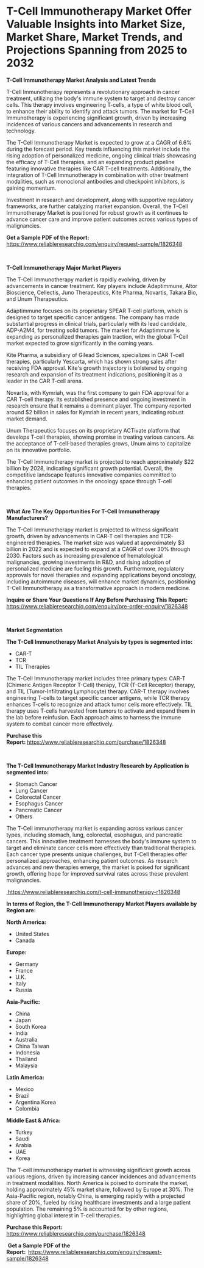 <p><h1>T-Cell Immunotherapy Market Offer Valuable Insights into Market Size, Market Share, Market Trends, and Projections Spanning from 2025 to 2032</h1></p><p><strong>T-Cell Immunotherapy Market Analysis and Latest Trends</strong></p>
<p><p>T-Cell Immunotherapy represents a revolutionary approach in cancer treatment, utilizing the body's immune system to target and destroy cancer cells. This therapy involves engineering T-cells, a type of white blood cell, to enhance their ability to identify and attack tumors. The market for T-Cell Immunotherapy is experiencing significant growth, driven by increasing incidences of various cancers and advancements in research and technology. </p><p>The T-Cell Immunotherapy Market is expected to grow at a CAGR of 6.6% during the forecast period. Key trends influencing this market include the rising adoption of personalized medicine, ongoing clinical trials showcasing the efficacy of T-Cell therapies, and an expanding product pipeline featuring innovative therapies like CAR T-cell treatments. Additionally, the integration of T-Cell Immunotherapy in combination with other treatment modalities, such as monoclonal antibodies and checkpoint inhibitors, is gaining momentum. </p><p>Investment in research and development, along with supportive regulatory frameworks, are further catalyzing market expansion. Overall, the T-Cell Immunotherapy Market is positioned for robust growth as it continues to advance cancer care and improve patient outcomes across various types of malignancies.</p></p>
<p><strong>Get a Sample PDF of the Report:&nbsp;</strong> <a href="https://www.reliableresearchiq.com/enquiry/request-sample/1826348?utm_campaign=3508&utm_medium=2&utm_source=Github&utm_content=ia&utm_term=12042025&utm_id=t-cell-immunotherapy">https://www.reliableresearchiq.com/enquiry/request-sample/1826348</a></p>
<p>&nbsp;</p>
<p><strong>T-Cell Immunotherapy Major Market Players</strong></p>
<p><p>The T-Cell Immunotherapy market is rapidly evolving, driven by advancements in cancer treatment. Key players include Adaptimmune, Altor Bioscience, Cellectis, Juno Therapeutics, Kite Pharma, Novartis, Takara Bio, and Unum Therapeutics.</p><p>Adaptimmune focuses on its proprietary SPEAR T-cell platform, which is designed to target specific cancer antigens. The company has made substantial progress in clinical trials, particularly with its lead candidate, ADP-A2M4, for treating solid tumors. The market for Adaptimmune is expanding as personalized therapies gain traction, with the global T-Cell market expected to grow significantly in the coming years.</p><p>Kite Pharma, a subsidiary of Gilead Sciences, specializes in CAR T-cell therapies, particularly Yescarta, which has shown strong sales after receiving FDA approval. Kite's growth trajectory is bolstered by ongoing research and expansion of its treatment indications, positioning it as a leader in the CAR T-cell arena.</p><p>Novartis, with Kymriah, was the first company to gain FDA approval for a CAR T-cell therapy. Its established presence and ongoing investment in research ensure that it remains a dominant player. The company reported around $2 billion in sales for Kymriah in recent years, indicating robust market demand.</p><p>Unum Therapeutics focuses on its proprietary ACTivate platform that develops T-cell therapies, showing promise in treating various cancers. As the acceptance of T-cell-based therapies grows, Unum aims to capitalize on its innovative portfolio.</p><p>The T-Cell Immunotherapy market is projected to reach approximately $22 billion by 2028, indicating significant growth potential. Overall, the competitive landscape features innovative companies committed to enhancing patient outcomes in the oncology space through T-cell therapies.</p></p>
<p>&nbsp;</p>
<p><strong>What Are The Key Opportunities For T-Cell Immunotherapy Manufacturers?</strong></p>
<p><p>The T-Cell Immunotherapy market is projected to witness significant growth, driven by advancements in CAR-T cell therapies and TCR-engineered therapies. The market size was valued at approximately $3 billion in 2022 and is expected to expand at a CAGR of over 30% through 2030. Factors such as increasing prevalence of hematological malignancies, growing investments in R&D, and rising adoption of personalized medicine are fueling this growth. Furthermore, regulatory approvals for novel therapies and expanding applications beyond oncology, including autoimmune diseases, will enhance market dynamics, positioning T-Cell Immunotherapy as a transformative approach in modern medicine.</p></p>
<p><strong>Inquire or Share Your Questions If Any Before Purchasing This Report:</strong> <a href="https://www.reliableresearchiq.com/enquiry/pre-order-enquiry/1826348?utm_campaign=3508&utm_medium=2&utm_source=Github&utm_content=ia&utm_term=12042025&utm_id=t-cell-immunotherapy">https://www.reliableresearchiq.com/enquiry/pre-order-enquiry/1826348</a></p>
<p>&nbsp;</p>
<p><strong>Market Segmentation</strong></p>
<p><strong>The T-Cell Immunotherapy Market Analysis by types is segmented into:</strong></p>
<p><ul><li>CAR-T</li><li>TCR</li><li>TIL Therapies</li></ul></p>
<p><p>The T-Cell Immunotherapy market includes three primary types: CAR-T (Chimeric Antigen Receptor T-Cell) therapy, TCR (T-Cell Receptor) therapy, and TIL (Tumor-Infiltrating Lymphocyte) therapy. CAR-T therapy involves engineering T-cells to target specific cancer antigens, while TCR therapy enhances T-cells to recognize and attack tumor cells more effectively. TIL therapy uses T-cells harvested from tumors to activate and expand them in the lab before reinfusion. Each approach aims to harness the immune system to combat cancer more effectively.</p></p>
<p><strong>Purchase this Report:&nbsp;</strong><a href="https://www.reliableresearchiq.com/purchase/1826348?utm_campaign=3508&utm_medium=2&utm_source=Github&utm_content=ia&utm_term=12042025&utm_id=t-cell-immunotherapy">https://www.reliableresearchiq.com/purchase/1826348</a></p>
<p>&nbsp;</p>
<p><strong>The T-Cell Immunotherapy Market Industry Research by Application is segmented into:</strong></p>
<p><ul><li>Stomach Cancer</li><li>Lung Cancer</li><li>Colorectal Cancer</li><li>Esophagus Cancer</li><li>Pancreatic Cancer</li><li>Others</li></ul></p>
<p><p>The T-Cell immunotherapy market is expanding across various cancer types, including stomach, lung, colorectal, esophagus, and pancreatic cancers. This innovative treatment harnesses the body's immune system to target and eliminate cancer cells more effectively than traditional therapies. Each cancer type presents unique challenges, but T-Cell therapies offer personalized approaches, enhancing patient outcomes. As research advances and new therapies emerge, the market is poised for significant growth, offering hope for improved survival rates across these prevalent malignancies.</p></p>
<p><a href="https://www.reliableresearchiq.com/t-cell-immunotherapy-r1826348?utm_campaign=3508&utm_medium=2&utm_source=Github&utm_content=ia&utm_term=12042025&utm_id=t-cell-immunotherapy">&nbsp;https://www.reliableresearchiq.com/t-cell-immunotherapy-r1826348</a></p>
<p><strong>In terms of Region, the T-Cell Immunotherapy Market Players available by Region are:</strong></p>
<p>
    <p> <strong> North America: </strong>
        <ul>
            <li>United States</li>
            <li>Canada</li>
        </ul>
        </p> 
    <p> <strong> Europe: </strong>
        <ul>
            <li>Germany</li>
            <li>France</li>
            <li>U.K.</li>
            <li>Italy</li>
            <li>Russia</li>
        </ul>
        </p> 
    <p> <strong> Asia-Pacific: </strong>
        <ul>
            <li>China</li>
            <li>Japan</li>
            <li>South Korea</li>
            <li>India</li>
            <li>Australia</li>
            <li>China Taiwan</li>
            <li>Indonesia</li>
            <li>Thailand</li>
            <li>Malaysia</li>
        </ul>
        </p> 
    <p> <strong> Latin America: </strong>
        <ul>
            <li>Mexico</li>
            <li>Brazil</li>
            <li>Argentina Korea</li>
            <li>Colombia</li>
        </ul>
        </p> 
    <p> <strong> Middle East & Africa: </strong>
        <ul>
            <li>Turkey</li>
            <li>Saudi</li>
            <li>Arabia</li>
            <li>UAE</li>
            <li>Korea</li>
        </ul>
    </p>
    </p>
<p><p>The T-cell immunotherapy market is witnessing significant growth across various regions, driven by increasing cancer incidences and advancements in treatment modalities. North America is poised to dominate the market, holding approximately 45% market share, followed by Europe at 30%. The Asia-Pacific region, notably China, is emerging rapidly with a projected share of 20%, fueled by rising healthcare investments and a large patient population. The remaining 5% is accounted for by other regions, highlighting global interest in T-cell therapies.</p></p>
<p><strong>Purchase this Report: </strong><a href="https://www.reliableresearchiq.com/purchase/1826348?utm_campaign=3508&utm_medium=2&utm_source=Github&utm_content=ia&utm_term=12042025&utm_id=t-cell-immunotherapy">https://www.reliableresearchiq.com/purchase/1826348</a></p>
<p>&nbsp;<strong>Get a Sample PDF of the Report:&nbsp;&nbsp;</strong><a href="https://www.reliableresearchiq.com/enquiry/request-sample/1826348?utm_campaign=3508&utm_medium=2&utm_source=Github&utm_content=ia&utm_term=12042025&utm_id=t-cell-immunotherapy">https://www.reliableresearchiq.com/enquiry/request-sample/1826348</a></p>
<p><strong></strong></p>
<p><p></p><p></p><p></p></p>